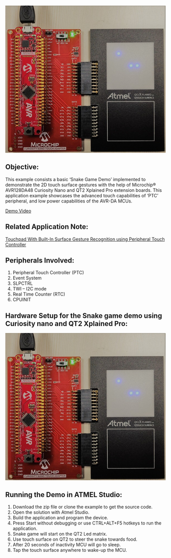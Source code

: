 [![MCHP](Images/Setup.jpg)](https://www.microchip.com)
## Objective:
This example consists a basic ‘Snake Game Demo’ implemented to demonstrate the 2D touch surface gestures with the help of Microchip® AVR128DA48 Curiosity Nano and QT2 Xplained Pro extension boards. This application example showcases the advanced touch capabilities of ‘PTC’ peripheral, and low power capabilities of the AVR-DA MCUs.

[Demo Video](https://www.youtube.com/watch?v=1dhbFVoyYqc)

## Related Application Note:
[Touchpad With Built-In Surface Gesture Recognition using Peripheral Touch Controller](https://microchip.com/DS00003433)

## Peripherals Involved:
1. Peripheral Touch Controller (PTC)
2. Event System
3. SLPCTRL
4. TWI – I2C mode
5. Real Time Counter (RTC)
6. CPUINIT


## Hardware Setup for the Snake game demo using Curiosity nano and QT2 Xplained Pro: 
![Hardware Setup](Images/Setup.jpg)


## Running the Demo in ATMEL Studio:
1.	Download the zip file or clone the example to get the source code.
2.	Open the solution with Atmel Studio.
3.	Build the application and program the device.
4.	Press Start without debugging or use CTRL+ALT+F5 hotkeys to run the application.
5.	Snake game will start on the QT2 Led matrix.
6.	Use touch surface on QT2 to steer the snake towards food.
7.	After 20 seconds of inactivity MCU will go to sleep.
8.	Tap the touch surface anywhere to wake-up the MCU.
